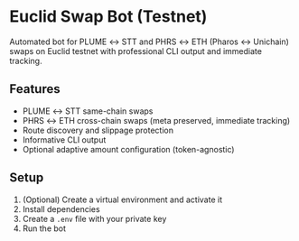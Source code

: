 # Euclid Swap Bot (Testnet)

Automated bot for PLUME ↔ STT and PHRS ↔ ETH (Pharos ↔ Unichain) swaps on Euclid testnet with professional CLI output and immediate tracking.

## Features
- PLUME ↔ STT same-chain swaps
- PHRS ↔ ETH cross-chain swaps (meta preserved, immediate tracking)
- Route discovery and slippage protection
- Informative CLI output
- Optional adaptive amount configuration (token-agnostic)

## Setup
1. (Optional) Create a virtual environment and activate it
2. Install dependencies
3. Create a `.env` file with your private key
4. Run the bot

